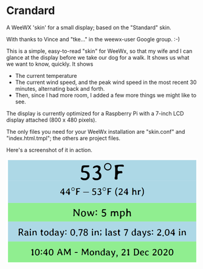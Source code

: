 # Crandard
A WeeWX 'skin' for a small display; based on the "Standard" skin.

With thanks to Vince and "tke..." in the weewx-user Google group. :-)

This is a simple, easy-to-read "skin" for WeeWx, so that my wife and I can glance
at the display before we take our dog for a walk. It shows us what we want to
know, quickly. It shows

* The current temperature
* The current wind speed, and the peak wind speed in the most recent 30 minutes, alternating back and forth.
* Then, since I had more room, I added a few more things we might like to see.

The display is currently optimized for a Raspberry Pi with a 7-inch LCD display
attached (800 x 480 pixels).

The only files you need for your WeeWx installation are "skin.conf" and
"index.html.tmpl"; the others are project files.

Here's a screenshot of it in action. 

![Image of Crandard in use](crandard-in-use.png)

